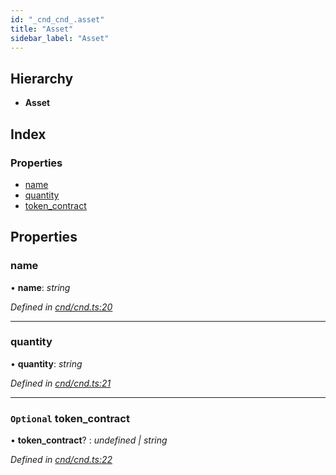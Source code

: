 ```yaml
---
id: "_cnd_cnd_.asset"
title: "Asset"
sidebar_label: "Asset"
---
```


## Hierarchy

* **Asset**

## Index

### Properties

* [name](_cnd_cnd_.asset.md#name)
* [quantity](_cnd_cnd_.asset.md#quantity)
* [token_contract](_cnd_cnd_.asset.md#optional-token_contract)

## Properties

###  name

• **name**: *string*

*Defined in [cnd/cnd.ts:20](https://github.com/comit-network/comit-js-sdk/blob/95ab111/src/cnd/cnd.ts#L20)*

___

###  quantity

• **quantity**: *string*

*Defined in [cnd/cnd.ts:21](https://github.com/comit-network/comit-js-sdk/blob/95ab111/src/cnd/cnd.ts#L21)*

___

### `Optional` token_contract

• **token_contract**? : *undefined | string*

*Defined in [cnd/cnd.ts:22](https://github.com/comit-network/comit-js-sdk/blob/95ab111/src/cnd/cnd.ts#L22)*
